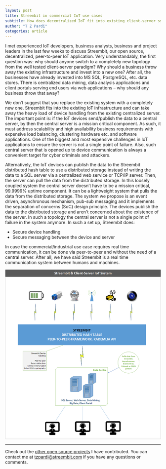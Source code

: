 ```yaml
---
layout: post
title: Streembit in commercial IoT use cases
subtitle: How does decentralized IoT fit into existing client-server systems?
author: "T Z Pardi"
categories: article
---
```


I met experienced IoT developers, business analysts, business and project leaders in the last few weeks to discuss Streembit, our open source, decentralized, peer-to-peer IoT application. Very understandably, the first question was: why should anyone switch to a completely new topology from the well tested client-server paradigm? Why should a business throw away the existing infrastructure and invest into a new one? After all, the businesses have already invested into MS SQL, PostgreSQL, etc. data stores. There is centralized data mining, data analysis applications and client portals serving end users via web applications – why should any business throw that away?

We don’t suggest that you replace the existing system with a completely new one. Streembit fits into the existing IoT infrastructure and can take away the heavy load of device handling from the existing centralized server. The important point is: if the IoT devices send/publish the data to a central server, by then the central server is a mission critical component. As such, it must address scalability and high availability business requirements with expensive load balancing, clustering hardware etc. and software applications. One of the biggest and most expensive challenges in IoT applications to ensure the server is not a single point of failure. Also, such central server that is opened up to device communication is always a convenient target for cyber criminals and attackers.

Alternatively, the IoT devices can publish the data to the Streembit distributed hash table to use a distributed storage instead of writing the data to a SQL server via a centralized web service or TCP/IP server. Then, the server can pull the data from the distributed storage. In this loosely coupled system the central server doesn’t have to be a mission critical, 99.9999% uptime component. It can be a lightweight system that pulls the data from the distributed storage. The system we propose is an event driven, asynchronous mechanism, pub-sub messaging and it implements the separation of concerns (SoC) design principle. The devices publish the data to the distributed storage and aren't concerned about the existence of the server. In such a topology the central server is not a single point of failure in the system anymore.
In such a set up, Streembit does:
- Secure device handling
- Secure messaging between the device and server

In case the commercial/industrial use case requires real time communication, it can be done via peer-to-peer and without the need of a central server. After all, we have said Streembit is a real time communication system between humans and machines.


![Streembit Pub-Sub IoT](../img/streembit_pubsub.png)


-------

Check out the [other open source projects](https://github.com/zsoltpardi) I have contributed. You can contact me at tzpardi@streembit.com if you have any questions or comments.
